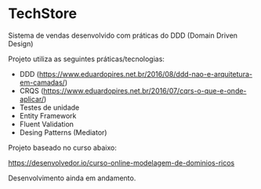 # TechStore
Sistema de vendas desenvolvido com práticas do DDD (Domain Driven Design)

Projeto utiliza as seguintes práticas/tecnologias:

- DDD (https://www.eduardopires.net.br/2016/08/ddd-nao-e-arquitetura-em-camadas/)
- CRQS (https://www.eduardopires.net.br/2016/07/cqrs-o-que-e-onde-aplicar/)
- Testes de unidade
- Entity Framework
- Fluent Validation
- Desing Patterns (Mediator)

Projeto baseado no curso abaixo:

https://desenvolvedor.io/curso-online-modelagem-de-dominios-ricos

Desenvolvimento ainda em andamento.
